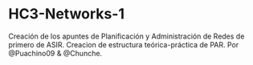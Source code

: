 # HC3-Networks-1 
Creación de los apuntes de Planificación y Administración de Redes de primero de ASIR.
Creacion de estructura teórica-práctica de PAR.
Por @Puachino09 & @Chunche.
